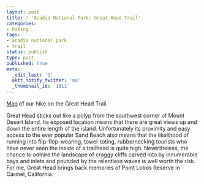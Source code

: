 ```yaml
---
layout: post
title: ! 'Acadia National Park: Great Head Trail'
categories:
- hiking
tags:
- acadia national park
- trail
status: publish
type: post
published: true
meta:
  _edit_last: '1'
  aktt_notify_twitter: 'no'
  _thumbnail_id: '1311'
---
```

[Map](https://maps.google.com/maps/ms?msid=214490968088440958659.0004c4865f20c9516f166&msa=0&ll=44.329828,-68.177528&spn=0.014904,0.015643) of our hike on the Great Head Trail.

Great Head sticks out like a polyp from the southwest corner of Mount Desert Island. Its exposed location means that there are great views up and down the entire length of the island. Unfortunately its proximity and easy access to the ever popular Sand Beach also means that the likelihood of running into flip-flop-wearing, towel-toting, rubbernecking tourists who have never seen the inside of a trailhead is quite high. Nevertheless, the chance to admire the landscape of craggy cliffs carved into by innumerable bays and inlets and pounded by the relentless waves is well worth the risk.  For me, Great Head brings back memories of Point Lobos Reserve in Carmel, California.


